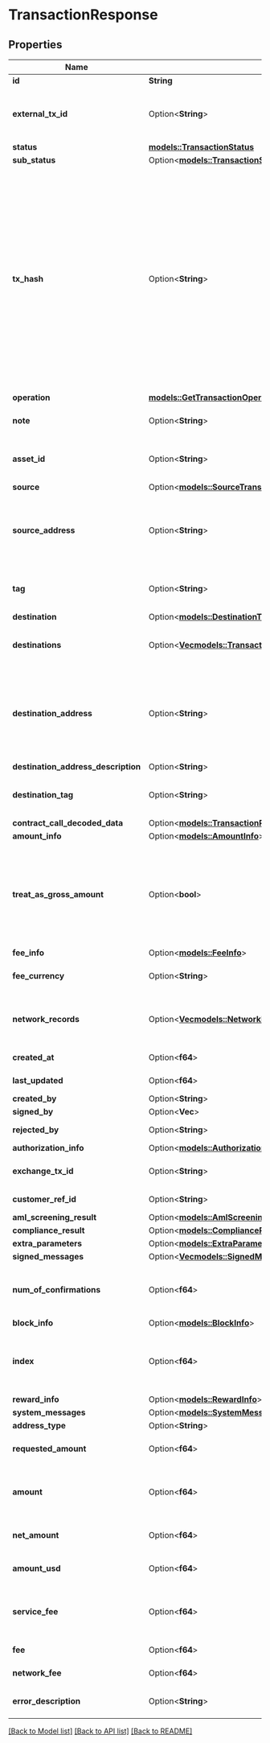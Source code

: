 # TransactionResponse

## Properties

Name | Type | Description | Notes
------------ | ------------- | ------------- | -------------
**id** | **String** | Fireblocks Transaction ID | 
**external_tx_id** | Option<**String**> | Unique externbal transaction identifier provided by the user. Fireblocks highly recommends setting an `externalTxId` for every transaction created, to avoid submitting the same transaction twice. | [optional]
**status** | [**models::TransactionStatus**](TransactionStatus.md) |  | 
**sub_status** | Option<[**models::TransactionSubStatus**](TransactionSubStatus.md)> |  | [optional]
**tx_hash** | Option<**String**> | The hash of the transaction on the blockchain.  * This parameter exists if at least one of the following conditions is met:       1. The transaction’s source type is `UNKNOWN`, `WHITELISTED_ADDRESS`, `NETWORK_CONNECTION`, `ONE_TIME_ADDRESS`, `FIAT_ACCOUNT` or `GAS_STATION`.       2. The transaction’s source type is `VAULT` and the status is either: `CONFIRMING`, `COMPLETED`, or was in any of these statuses prior to changing to `FAILED` or `REJECTED`. In some instances, transactions in status `BROADCASTING` will include the txHash as well.       3. The transaction’s source type is `EXCHANGE_ACCOUNT` and the transaction’s destination type is `VAULT`, and the status is either: `CONFIRMING`, `COMPLETED`, or was in any of these status prior to changing to `FAILED`.   * In addition, the following conditions must be met:      1. The asset is a crypto asset (not fiat).      2. The transaction operation is not `RAW` or `TYPED_MESSAGE`. | [optional]
**operation** | [**models::GetTransactionOperation**](GetTransactionOperation.md) |  | 
**note** | Option<**String**> | Custom note, not sent to the blockchain, that describes the transaction at your Fireblocks workspace. | [optional]
**asset_id** | Option<**String**> | The ID of the asset for `TRANSFER`, `MINT`, `BURN`, `ENABLE_ASSET`,`STAKE` ,`UNSTAKE` or `WITHDRAW` operations. [See the list of supported assets and their IDs on Fireblocks.](https://developers.fireblocks.com/reference/getsupportedassets) | [optional]
**source** | Option<[**models::SourceTransferPeerPathResponse**](SourceTransferPeerPathResponse.md)> |  | [optional]
**source_address** | Option<**String**> | For account based assets only, the source address of the transaction. **Note:** If the status is `CONFIRMING`, `COMPLETED`, or has been `CONFIRMING`; then moved forward to `FAILED` or `REJECTED`, then this parameter will contain the source address. In any other case, this parameter will be empty. | [optional]
**tag** | Option<**String**> | Source address tag for Tag/Memo supporting assets, or Bank Transfer Description for the fiat provider BLINC (by BCB Group). | [optional]
**destination** | Option<[**models::DestinationTransferPeerPathResponse**](DestinationTransferPeerPathResponse.md)> |  | [optional]
**destinations** | Option<[**Vec<models::TransactionResponseDestination>**](TransactionResponseDestination.md)> | The transaction’s destinations. **Note:** In case the transaction is sent to a single destination, the `destination` parameter is used instead of this. | [optional]
**destination_address** | Option<**String**> | Address where the asset were transferred. Notes:   - For [Multi destination transactions](https://support.fireblocks.io/hc/en-us/articles/360018447980-Multi-destination-transactions), this parameter will be empty. In this case, you should refer to the destinations field.   - If the status is `CONFIRMING`, `COMPLETED`, or has been `CONFIRMING`; then moved forward to `FAILED` or `REJECTED`, then this parameter will contain the destination address. In any other case, this parameter will be empty. | [optional]
**destination_address_description** | Option<**String**> | Description of the destination address. | [optional]
**destination_tag** | Option<**String**> | Destination address tag for Tag/Memo supporting assets, or Bank Transfer Description for the fiat provider BLINC (by BCB Group). | [optional]
**contract_call_decoded_data** | Option<[**models::TransactionResponseContractCallDecodedData**](TransactionResponse_contractCallDecodedData.md)> |  | [optional]
**amount_info** | Option<[**models::AmountInfo**](AmountInfo.md)> |  | [optional]
**treat_as_gross_amount** | Option<**bool**> | For transactions initiated via this Fireblocks workspace, when set to `true`, the fee is deducted from the requested amount.  **Note**: This parameter can only be considered if a transaction's asset is a base asset, such as ETH or MATIC. If the asset can't be used for transaction fees, like USDC, this parameter is ignored and the fee is deducted from the relevant base asset wallet in the source account. | [optional]
**fee_info** | Option<[**models::FeeInfo**](FeeInfo.md)> |  | [optional]
**fee_currency** | Option<**String**> | The asset which was withdrawn to pay the transaction fee, for example ETH for EVM-based blockchains, BTC for Tether Omni. | [optional]
**network_records** | Option<[**Vec<models::NetworkRecord>**](NetworkRecord.md)> | In case a single transaction resulted with multiple transfers, for example a result of a contract call, then this parameter specifies each transfer that took place on the blockchain. | [optional]
**created_at** | Option<**f64**> | The transaction’s creation date and time, in unix timestamp. | [optional]
**last_updated** | Option<**f64**> | The transaction’s last update date and time, in unix timestamp. | [optional]
**created_by** | Option<**String**> | User ID of the initiator of the transaction. | [optional]
**signed_by** | Option<**Vec<String>**> | User ID’s of the signers of the transaction. | [optional]
**rejected_by** | Option<**String**> | User ID of the user that rejected the transaction (in case it was rejected). | [optional]
**authorization_info** | Option<[**models::AuthorizationInfo**](AuthorizationInfo.md)> |  | [optional]
**exchange_tx_id** | Option<**String**> | If the transaction originated from an exchange, this is the ID of this transaction at the exchange. | [optional]
**customer_ref_id** | Option<**String**> | The ID for AML providers to associate the owner of funds with transactions. | [optional]
**aml_screening_result** | Option<[**models::AmlScreeningResult**](AmlScreeningResult.md)> |  | [optional]
**compliance_result** | Option<[**models::ComplianceResult**](ComplianceResult.md)> |  | [optional]
**extra_parameters** | Option<[**models::ExtraParameters**](ExtraParameters.md)> |  | [optional]
**signed_messages** | Option<[**Vec<models::SignedMessage>**](SignedMessage.md)> | An array of signed messages | [optional]
**num_of_confirmations** | Option<**f64**> | The number of confirmations of the transaction. The number will increase until the transaction will be considered completed according to the confirmation policy. | [optional]
**block_info** | Option<[**models::BlockInfo**](BlockInfo.md)> |  | [optional]
**index** | Option<**f64**> | For UTXO based assets this is the vOut, for Ethereum based, this is the index of the event of the contract call.  **Note:** This field is not returned if a transaction uses the `destinations` object with more than one value. | [optional]
**reward_info** | Option<[**models::RewardInfo**](RewardInfo.md)> |  | [optional]
**system_messages** | Option<[**models::SystemMessageInfo**](SystemMessageInfo.md)> |  | [optional]
**address_type** | Option<**String**> |  | [optional]
**requested_amount** | Option<**f64**> | The amount requested by the user. Deprecated - please use the `amountInfo` field for accuracy. | [optional]
**amount** | Option<**f64**> | If the transfer is a withdrawal from an exchange, the actual amount that was requested to be transferred. Otherwise, the requested amount. Deprecated - please use the `amountInfo` field for accuracy. | [optional]
**net_amount** | Option<**f64**> | The net amount of the transaction, after fee deduction. Deprecated - please use the `amountInfo` field for accuracy. | [optional]
**amount_usd** | Option<**f64**> | The USD value of the requested amount. Deprecated - please use the `amountInfo` field for accuracy. | [optional]
**service_fee** | Option<**f64**> | The total fee deducted by the exchange from the actual requested amount (`serviceFee` = `amount` - `netAmount`). Deprecated - please use the `feeInfo` field for accuracy. | [optional]
**fee** | Option<**f64**> | Deprecated - please use the `feeInfo` field for accuracy. | [optional]
**network_fee** | Option<**f64**> | The fee paid to the network. Deprecated - please use the `feeInfo` field for accuracy. | [optional]
**error_description** | Option<**String**> | The transaction's revert reason. This field will be returned when  `subStatus` =  'SMART_CONTRACT_EXECUTION_FAILED'. | [optional]

[[Back to Model list]](../README.md#documentation-for-models) [[Back to API list]](../README.md#documentation-for-api-endpoints) [[Back to README]](../README.md)


